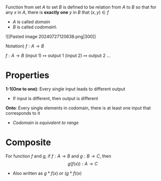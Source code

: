 Function from set $A$ to set $B$ is defined to be relation from $A$ to $B$ so that for any $x$ in $A$, there is **exactly one** $y$ in $B$ that $(x,y)\in f$
- $A$ is called *domain*
- $B$ is called *codomain*\

![[Pasted image 20240727120638.png|300]]

Notation)
$f:A\to B$

$f:A\to B$
   $\text{(input 1)}\longmapsto \text{output 1}$
   $\text{(input 2)}\longmapsto \text{output 2}$
   $\dots$

# Properties
**1-1(One to one)**: Every single input leads to different output
- If input is different, then output is different

**Onto**: Every single elements in codomain, there is at least one input that corresponds to it
- *Codomain is equivalent to range*

# Composite
For function $f$ and $g$, if $f: A\to B$ and $g:B\to C$, then
$$g(f(x)): A\to C$$
- Also written as $g*f(x) \text{ or } (g*f)(x)$
